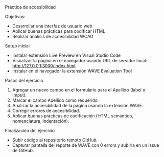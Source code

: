 Práctica de accesibilidad

Objetivos: 
* Desarrollar una interfaz de usuario web 
* Aplicar buenas prácticas para codificar HTML
* Realizar análisis de accesibilidad WCAG

Setup inicial

* Instalar extensión Live Preview en Visual Studio Code
* Visualizar la página en el navegador usando URL de servidor local: http://127.0.0.1:3000/index.html
* Instalar en el navegador la extensión WAVE Evaluation Tool

Pasos del ejercicio

1. Agregar un nuevo campo en el formulario para el Apellido (label e imput).
2. Marcar el campo Apellido como requerido.
3. Analizar la accesibilidad de la página usando la extensión WAVE.
4. Corregir errores de accesibilidad.
5. Aplicar buenas prácticas de codificación (HTML semántico, nomenclatura, indentación).

Finalización del ejercicio

* Subir código al repositorio remoto GitHub.
* Capturar pantalla del reporte de WAVE con 0 errors y subirla en un issue de GitHub.

